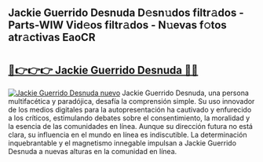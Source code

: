## Jackie Guerrido Desnuda D𝚎sn𝚞dos filtr𝚊dos - Parts-WIW Vid𝚎os filtr𝚊dos - N𝚞evas f𝚘tos atr𝚊ctivas EaoCR

# <h2><a href="http://mbe5cch.tromn.icu/?c=Jackie+Guerrido+Desnuda">🔗👉👉👉 Jackie Guerrido Desnuda 🔗🔗</a></h2>

[![Jackie Guerrido Desnuda nuevo](https://i.imgur.com/pEAQMta.gif)](http://mbe5cch.tromn.icu/?c=Jackie+Guerrido+Desnuda)
Jackie Guerrido Desnuda, una persona multifacética y paradójica, desafía la comprensión simple. Su uso innovador de los medios digitales para la autopresentación ha cautivado y enfurecido a los críticos, estimulando debates sobre el consentimiento, la moralidad y la esencia de las comunidades en línea. Aunque su dirección futura no está clara, su influencia en el mundo en línea es indiscutible. La determinación inquebrantable y el magnetismo innegable impulsan a Jackie Guerrido Desnuda a nuevas alturas en la comunidad en línea.

